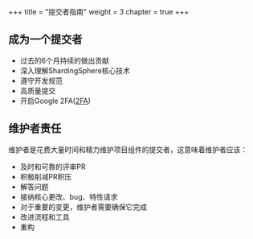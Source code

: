 +++
title = "提交者指南"
weight = 3
chapter = true
+++

## 成为一个提交者

 - 过去的6个月持续的做出贡献
 - 深入理解ShardingSphere核心技术
 - 遵守开发规范
 - 高质量提交
 - 开启Google 2FA([2FA](/cn/contribute/2fa/))
 
## 维护者责任

维护者是花费大量时间和精力维护项目组件的提交者，这意味着维护者应该：
   
 - 及时和可靠的评审PR
 - 积极削减PR积压
 - 解答问题
 - 接纳核心更改、bug、特性请求
 - 对于重要的变更，维护者需要确保它完成
 - 改进流程和工具
 - 重构
